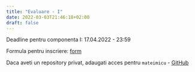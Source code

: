 ```yaml
---
title: "Evaluare - I"
date: 2022-03-03T21:46:18+02:00
draft: false
---
```


Deadline pentru componenta I: 17.04.2022 - 23:59


Formula pentru inscriere: [form](https://docs.google.com/forms/d/e/1FAIpQLSdfTRhKZCRcOVpB7KerDoVWVUtPio-T0zsNgPa3hIUEpY_TKg/viewform)


Daca aveti un repository privat, adaugati acces pentru `mateimicu` - [GitHub](https://github.com/mateimicu)
